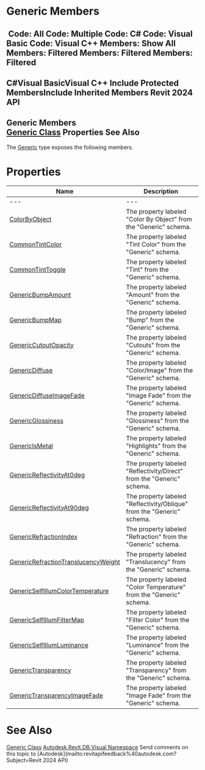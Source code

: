 # Generic Members

﻿
 Code: All Code: Multiple Code: C# Code: Visual Basic Code: Visual C++  Members: Show All Members: Filtered Members: Filtered Members: Filtered   
---  
C#Visual BasicVisual C++
Include Protected MembersInclude Inherited Members
Revit 2024 API  
---  
Generic Members  
[Generic Class](dd16eb59-16ec-f121-289b-a69d26d7c789.md "Generic Class") Properties See Also  
---  
The [Generic](dd16eb59-16ec-f121-289b-a69d26d7c789.md "Generic Class") type exposes the following members.
# Properties
| Name | Description |
| --- | --- |
| --- | --- | --- |
| [ColorByObject](ed321e8f-985e-e4d4-088b-336efab53bef.md "ColorByObject Property") | The property labeled "Color By Object" from the "Generic" schema. |
| [CommonTintColor](e66ec79a-d943-1628-b5f1-8d680c3776dd.md "CommonTintColor Property") | The property labeled "Tint Color" from the "Generic" schema. |
| [CommonTintToggle](3fc4c68c-ef7b-47ce-8379-61597e243304.md "CommonTintToggle Property") | The property labeled "Tint" from the "Generic" schema. |
| [GenericBumpAmount](c66a709d-7faa-f433-772b-a0ed53cd7749.md "GenericBumpAmount Property") | The property labeled "Amount" from the "Generic" schema. |
| [GenericBumpMap](fb311dd8-5106-6da8-f53d-a46d3e6912db.md "GenericBumpMap Property") | The property labeled "Bump" from the "Generic" schema. |
| [GenericCutoutOpacity](a357afa0-127b-e03b-92d7-77faa789d535.md "GenericCutoutOpacity Property") | The property labeled "Cutouts" from the "Generic" schema. |
| [GenericDiffuse](2e8dc667-7c56-d44f-4da2-9c47c355d2ae.md "GenericDiffuse Property") | The property labeled "Color/Image" from the "Generic" schema. |
| [GenericDiffuseImageFade](93574367-b9ea-3328-38da-51b54da1b065.md "GenericDiffuseImageFade Property") | The property labeled "Image Fade" from the "Generic" schema. |
| [GenericGlossiness](46df2762-40c2-8919-0c5f-220a6892a83e.md "GenericGlossiness Property") | The property labeled "Glossiness" from the "Generic" schema. |
| [GenericIsMetal](36fa3ab5-1165-f7fc-a67c-6b5939193de4.md "GenericIsMetal Property") | The property labeled "Highlights" from the "Generic" schema. |
| [GenericReflectivityAt0deg](297f10fb-ed02-6724-321e-a94dff48b03d.md "GenericReflectivityAt0deg Property") | The property labeled "Reflectivity/Direct" from the "Generic" schema. |
| [GenericReflectivityAt90deg](8f7a9e75-a463-d35c-02ba-8a773f15d708.md "GenericReflectivityAt90deg Property") | The property labeled "Reflectivity/Oblique" from the "Generic" schema. |
| [GenericRefractionIndex](c4b4f557-5eb8-b23f-807a-5b7a38620a05.md "GenericRefractionIndex Property") | The property labeled "Refraction" from the "Generic" schema. |
| [GenericRefractionTranslucencyWeight](af49ca84-2aac-acb7-4af0-bd47e06e5e3f.md "GenericRefractionTranslucencyWeight Property") | The property labeled "Translucency" from the "Generic" schema. |
| [GenericSelfIllumColorTemperature](725e0c54-4a67-ade3-856a-2ca72ea190ec.md "GenericSelfIllumColorTemperature Property") | The property labeled "Color Temperature" from the "Generic" schema. |
| [GenericSelfIllumFilterMap](0ecc4361-720d-6361-17d1-ec0944365de3.md "GenericSelfIllumFilterMap Property") | The property labeled "Filter Color" from the "Generic" schema. |
| [GenericSelfIllumLuminance](607558dc-f08f-81f0-196d-4709563611f3.md "GenericSelfIllumLuminance Property") | The property labeled "Luminance" from the "Generic" schema. |
| [GenericTransparency](11f92982-d5c5-37d7-40ce-6200e4b2f1ff.md "GenericTransparency Property") | The property labeled "Transparency" from the "Generic" schema. |
| [GenericTransparencyImageFade](30d2c9c6-bbde-74dc-063f-83c65ca00b5c.md "GenericTransparencyImageFade Property") | The property labeled "Image Fade" from the "Generic" schema. |

# See Also
[Generic Class](dd16eb59-16ec-f121-289b-a69d26d7c789.md "Generic Class")
[Autodesk.Revit.DB.Visual Namespace](f5a10581-6ac2-be19-0e32-f87d05bc8b83.md "Autodesk.Revit.DB.Visual Namespace")
Send comments on this topic to [Autodesk](mailto:revitapifeedback%40autodesk.com?Subject=Revit 2024 API)